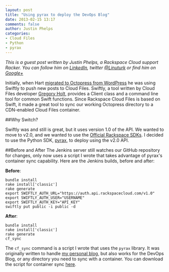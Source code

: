 ```yaml
---
layout: post
title: "Using pyrax to deploy the DevOps Blog"
date: 2013-02-15 13:17
comments: false
author: Justin Phelps
categories: 
- Cloud Files
- Python
- pyrax
---
```

_This is a guest post written by Justin Phelps, a Rackspace Cloud support Racker. You can follow him on [LinkedIn](http://www.linkedin.com/in/linuturk), twitter [@Linuturk](http://twitter.com/linuturk) or find him on [Google+](https://plus.google.com/112828903529889228389/posts)_

Initially, when Hart [migrated to Octopress from WordPress](http://devops.rackspace.com/the-new-devops-blog.html) he was using Swiftly to push new posts to Cloud Files. Swiftly, a tool written by Cloud Files developer [Gregory Holt](https://github.com/gholt), provides a Client class and a command line tool for common Swift functions. Since Rackspace Cloud Files is based on Swift, it made a great tool to sync our working Octopress directory to a CDN-enabled Cloud Files container.
<!--More-->
##Why Switch?

Swiftly was and still is great, but it uses version 1.0 of the API. We wanted to move to v2.0, and we wanted to use the [Official Rackspace SDKs](http://developer.rackspace.com). I decided to use the Python SDK, [pyrax](https://github.com/rackspace/pyrax), to deploy using the v2.0 API.

##Before and After
The Jenkins server still watches our GitHub repository for changes, only now uses a script I wrote that takes advantage of pyrax's container sync capability. Here are the Jenkins builds, before and after:

**Before**:

```
bundle install
rake install['classic']
rake generate
export SWIFTLY_AUTH_URL="https://auth.api.rackspacecloud.com/v1.0"
export SWIFTLY_AUTH_USER="USERNAME"
export SWIFTLY_AUTH_KEY="API_KEY"
swiftly put public -i public -d
```

**After**:
```
bundle install
rake install['classic']
rake generate
cf_sync
```

The `cf_sync` command is a script I wrote that uses the `pyrax` library. It was originally written to handle [my personal blog](www.onitato.com), but also works for the DevOps Blog, or any directory you need to sync with a container. You can download the script for container sync [here](https://github.com/Linuturk/www.onitato.com/blob/master/cf_pyrax.py).
